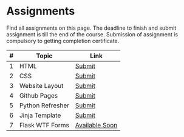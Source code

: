 # Assignments

Find all assignments on this page. The deadline to finish and submit assignment is till the end of the course. Submission of assignment is compulsory to getting completion certificate.

|#|Topic|Link|
|-|-----|----|
|1|HTML|[Submit](https://forms.gle/WW5FWTjqUxVmNM759)|
|2|CSS|[Submit](https://forms.gle/Pzd5YBNCEUFcQZkq8)|
|3|Website Layout|[Submit](https://forms.gle/1pb24mfDZRpTNMC2A)|
|4|Github Pages|[Submit](https://forms.gle/y9ExE52NFH5TQjLd7)|
|5|Python Refresher|[Submit](https://forms.gle/SSavFc95zgN8zXb16)|
|6|Jinja Template|[Submit](https://forms.gle/PtTpEahGdbor2q4n7)|
|7|Flask WTF Forms|[Available Soon]()|
